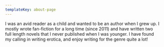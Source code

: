 ```yaml
---
templateKey: about-page
---
```

I was an avid reader as a child and wanted to be an author when I grew up. I mostly wrote fan-fiction for a long time (since 2011) and have written two full length novels that I never published when I was younger. I have found my calling in writing erotica, and enjoy writing for the genre quite a lot!
